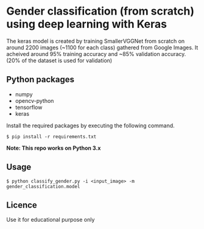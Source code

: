 # Gender classification (from scratch) using deep learning with Keras
The keras model is created by training SmallerVGGNet from scratch on around 2200 images (~1100 for each class) gathered from Google Images. It acheived around 95% training accuracy and ~85% validation accuracy. (20% of the dataset is used for validation)

## Python packages
* numpy
* opencv-python
* tensorflow
* keras

Install the required packages by executing the following command.

`$ pip install -r requirements.txt`

**Note: This repo works on Python 3.x** 

## Usage
`$ python classify_gender.py -i <input_image> -m gender_classification.model`


## Licence
 Use it for educational purpose only
 